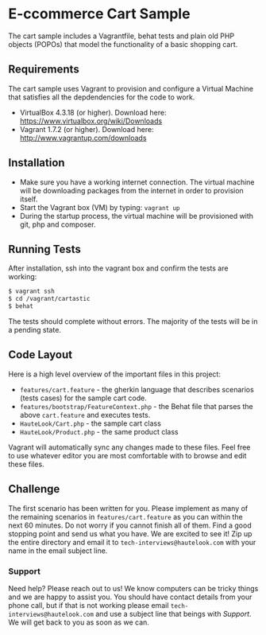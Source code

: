 # E-ccommerce Cart Sample

The cart sample includes a Vagrantfile, behat tests and plain old PHP objects (POPOs) that model the functionality of a basic shopping cart.

## Requirements

The cart sample uses Vagrant to provision and configure a Virtual Machine that satisfies all the depdendencies for the code to work.

   * VirtualBox 4.3.18 (or higher). Download here: https://www.virtualbox.org/wiki/Downloads
   * Vagrant 1.7.2 (or higher). Download here: http://www.vagrantup.com/downloads

## Installation

   * Make sure you have a working internet connection. The virtual machine will be downloading packages from the internet in order to provision itself.
   * Start the Vagrant box (VM) by typing: `vagrant up`
   * During the startup process, the virtual machine will be provisioned with git, php and composer.

## Running Tests

After installation, ssh into the vagrant box and confirm the tests are working:

```bash
$ vagrant ssh
$ cd /vagrant/cartastic
$ behat
```

The tests should complete without errors. The majority of the tests will be in a pending state.

## Code Layout

Here is a high level overview of the important files in this project:

   * `features/cart.feature` - the gherkin language that describes scenarios (tests cases) for the sample cart code.
   * `features/bootstrap/FeatureContext.php` - the Behat file that parses the above `cart.feature` and executes tests.
   * `HauteLook/Cart.php` - the sample cart class
   * `HauteLook/Product.php` - the same product class

Vagrant will automatically sync any changes made to these files. Feel free to use whatever editor you are most comfortable with to browse and edit these files.

## Challenge

The first scenario has been written for you. Please implement as many of the remaining scenarios in `features/cart.feature` as you can within the next 60 minutes. Do not worry if you cannot finish all of them. Find a good stopping point and send us what you have. We are excited to see it! Zip up the entire directory and email it to `tech-interviews@hautelook.com` with your name in the email subject line.

### Support

Need help? Please reach out to us! We know computers can be tricky things and we are happy to assist you. You should have contact details from your phone call, but if that is not working please email `tech-interviews@hautelook.com` and use a subject line that beings with _Support_. We will get back to you as soon as we can.


